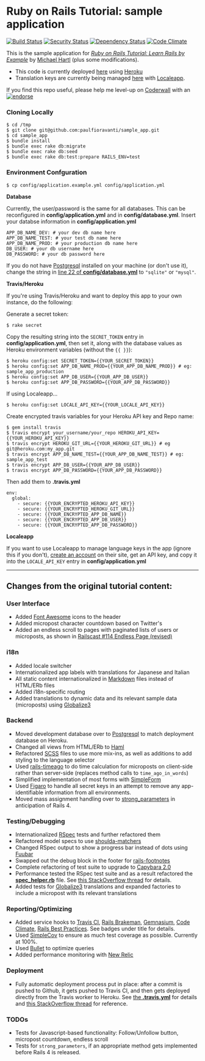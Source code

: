 # Ruby on Rails Tutorial: sample application
[![Build Status](https://secure.travis-ci.org/paulfioravanti/sample_app.png)](http://travis-ci.org/paulfioravanti/sample_app) [![Security Status](http://rails-brakeman.com/paulfioravanti/sample_app.png)](http://rails-brakeman.com/paulfioravanti/sample_app) [![Dependency Status](https://gemnasium.com/paulfioravanti/sample_app.png)](https://gemnasium.com/paulfioravanti/sample_app) [![Code Climate](https://codeclimate.com/badge.png)](https://codeclimate.com/github/paulfioravanti/sample_app)

This is the sample application for
[*Ruby on Rails Tutorial: Learn Rails by Example*](http://railstutorial.org/)
by [Michael Hartl](http://michaelhartl.com) (plus some modifications).

- This code is currently deployed [here](https://pf-sampleapp.herokuapp.com) using [Heroku](http://www.heroku.com/)
- Translation keys are currently being managed [here](http://www.localeapp.com/projects/1043) with [Localeapp](http://www.localeapp.com/).

If you find this repo useful, please help me level-up on [Coderwall](http://coderwall.com/) with an [![endorse](http://api.coderwall.com/pfioravanti/endorse.png)](http://coderwall.com/pfioravanti)

### Cloning Locally

    $ cd /tmp
    $ git clone git@github.com:paulfioravanti/sample_app.git
    $ cd sample_app
    $ bundle install
    $ bundle exec rake db:migrate
    $ bundle exec rake db:seed
    $ bundle exec rake db:test:prepare RAILS_ENV=test

### Environment Confguration

    $ cp config/application.example.yml config/application.yml

**Database**

Currently, the user/password is the same for all databases.  This can be reconfigured in **config/application.yml** and in **config/database.yml**.  Insert your databse information in **config/application.yml**

    APP_DB_NAME_DEV: # your dev db name here
    APP_DB_NAME_TEST: # your test db name here
    APP_DB_NAME_PROD: # your production db name here
    DB_USER: # your db username here
    DB_PASSWORD: # your db password here

If you do not have [Postgresql](http://www.postgresql.org/) installed on your machine (or don't use it), change the string in [line 22 of **config/database.yml**](https://github.com/paulfioravanti/sample_app/blob/master/config/database.yml#L22) to `"sqlite"` or `"mysql"`.

**Travis/Heroku**

If you're using Travis/Heroku and want to deploy this app to your own instance, do the following:

Generate a secret token:

    $ rake secret

Copy the resulting string into the `SECRET_TOKEN` entry in **config/application.yml**, then set it, along with the database values as Heroku environment variables (without the `{{ }}`):

    $ heroku config:set SECRET_TOKEN={{YOUR_SECRET_TOKEN}}
    $ heroku config:set APP_DB_NAME_PROD={{YOUR_APP_DB_NAME_PROD}} # eg: sample_app_production
    $ heroku config:set APP_DB_USER={{YOUR_APP_DB_USER}}
    $ heroku config:set APP_DB_PASSWORD={{YOUR_APP_DB_PASSWORD}}

If using Localeapp...

    $ heroku config:set LOCALE_API_KEY={{YOUR_LOCALE_API_KEY}}

Create encrypted travis variables for your Heroku API key and Repo name:

    $ gem install travis
    $ travis encrypt your_username/your_repo HEROKU_API_KEY={{YOUR_HEROKU_API_KEY}}
    $ travis encrypt HEROKU_GIT_URL={{YOUR_HEROKU_GIT_URL}} # eg git@heroku.com:my_app.git
    $ travis encrypt APP_DB_NAME_TEST={{YOUR_APP_DB_NAME_TEST}} # eg: sample_app_test
    $ travis encrypt APP_DB_USER={{YOUR_APP_DB_USER}}
    $ travis encrypt APP_DB_PASSWORD={{YOUR_APP_DB_PASSWORD}}

Then add them to **.travis.yml**

    env:
      global:
        - secure: {{YOUR_ENCRYPTED_HEROKU_API_KEY}}
        - secure: {{YOUR_ENCRYPTED_HEROKU_GIT_URL}}
        - secure: {{YOUR_ENCRYPTED_APP_DB_NAME}}
        - secure: {{YOUR_ENCRYPTED_APP_DB_USER}}
        - secure: {{YOUR_ENCRYPTED_APP_DB_PASSWORD}}

**Localeapp**

If you want to use Localeapp to manage language keys in the app (ignore this if you don't), [create an account](http://www.localeapp.com/users/sign_up) on their site, get an API key, and copy it into the `LOCALE_API_KEY` entry in **config/application.yml**

- - -

## Changes from the original tutorial content:

### User Interface
- Added [Font Awesome](http://fortawesome.github.com/Font-Awesome/) icons to the header
- Added micropost character countdown based on Twitter's
- Added an endless scroll to pages with paginated lists of users or microposts, as shown in [Railscast #114 Endless Page (revised)](http://railscasts.com/episodes/114-endless-page-revised)

### i18n
- Added locale switcher
- Internationalized app labels with translations for Japanese and Italian
- All static content internationalized in [Markdown](http://daringfireball.net/projects/markdown/) files instead of HTML/ERb files
- Added i18n-specific routing
- Added translations to dynamic data and its relevant sample data (microposts) using [Globalize3](https://github.com/svenfuchs/globalize3)

### Backend
- Moved development database over to [Postgresql](http://www.postgresql.org/) to match deployment database on Heroku.
- Changed all views from HTML/ERb to [Haml](http://haml-lang.com/)
- Refactored [SCSS](http://sass-lang.com/) files to use more mix-ins, as well as additions to add styling to the language selector
- Used [rails-timeago](https://github.com/jgraichen/rails-timeago) to do time calculation for microposts on client-side rather than server-side (replaces method calls to `time_ago_in_words`)
- Simplified implementation of most forms with [SimpleForm](https://github.com/plataformatec/simple_form)
- Used [Figaro](https://github.com/laserlemon/figaro) to handle all secret keys in an attempt to remove any app-identifiable information from all environments.
- Moved mass assignment handling over to [strong_parameters](https://github.com/rails/strong_parameters) in anticipation of Rails 4.

### Testing/Debugging
- Internationalized [RSpec](http://rspec.info/) tests and further refactored them
- Refactored model specs to use [shoulda-matchers](https://github.com/thoughtbot/shoulda-matchers)
- Changed RSpec output to show a progress bar instead of dots using [Fuubar](https://github.com/jeffkreeftmeijer/fuubar)
- Swapped out the debug block in the footer for [rails-footnotes](https://github.com/josevalim/rails-footnotes)
- Complete refactoring of test suite to upgrade to [Capybara 2.0](https://github.com/jnicklas/capybara)
- Performance tested the RSpec test suite and as a result refactored the [**spec_helper.rb**](https://github.com/paulfioravanti/sample_app/blob/master/spec/spec_helper.rb) file.  See [this StackOverflow thread](http://stackoverflow.com/a/12215946/567863) for details.
- Added tests for [Globalize3](https://github.com/svenfuchs/globalize3) translations and expanded factories to include a micropost with its relevant translations

### Reporting/Optimizing
- Added service hooks to [Travis CI](http://travis-ci.org/), [Rails Brakeman](http://rails-brakeman.com/), [Gemnasium](https://gemnasium.com/), [Code Climate](https://codeclimate.com), [Rails Best Practices](http://railsbp.com/).  See badges under title for details.
- Used [SimpleCov](https://github.com/colszowka/simplecov) to ensure as much test coverage as possible.  Currently at 100%.
- Used [Bullet](https://github.com/flyerhzm/bullet) to optimize queries
- Added performance monitoring with [New Relic](http://newrelic.com/)

### Deployment
- Fully automatic deployment process put in place: after a commit is pushed
to Github, it gets pushed to Travis CI, and then gets deployed directly from the Travis worker to Heroku.  See [the **.travis.yml**](https://github.com/paulfioravanti/sample_app/blob/master/.travis.yml) for details and [this StackOverflow thread](http://stackoverflow.com/q/10235026/567863) for reference.

### TODOs
- Tests for Javascript-based functionality: Follow/Unfollow button, micropost countdown, endless scroll
- Tests for `strong_parameters`, if an appropriate method gets implemented before Rails 4 is released.